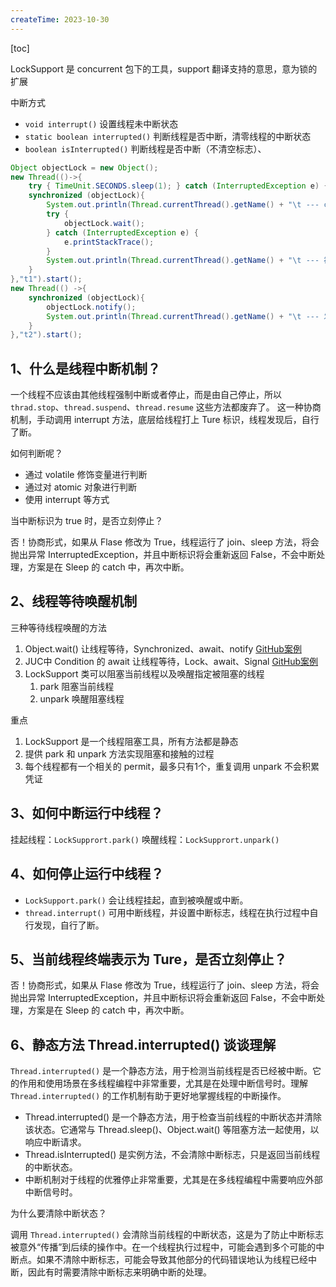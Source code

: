 ```yaml
---
createTime: 2023-10-30
---
```

[toc]

LockSupport 是 concurrent 包下的工具，support 翻译支持的意思，意为锁的扩展

中断方式

+ `void interrupt()`   设置线程未中断状态
+ `static boolean interrupted()`  判断线程是否中断，清零线程的中断状态
+ `boolean isInterrupted()`  判断线程是否中断（不清空标志）、

```java
Object objectLock = new Object();  
new Thread(()->{  
    try { TimeUnit.SECONDS.sleep(1); } catch (InterruptedException e) { e.printStackTrace(); }  
    synchronized (objectLock){  
        System.out.println(Thread.currentThread().getName() + "\t --- come in");  
        try {  
            objectLock.wait();  
        } catch (InterruptedException e) {  
            e.printStackTrace();  
        }  
        System.out.println(Thread.currentThread().getName() + "\t --- 被唤醒");  
    }  
},"t1").start();  
new Thread(() ->{  
    synchronized (objectLock){  
        objectLock.notify();  
        System.out.println(Thread.currentThread().getName() + "\t --- 发出通知");  
    }  
},"t2").start();
```

## 1、什么是线程中断机制？

一个线程不应该由其他线程强制中断或者停止，而是由自己停止，所以 `thrad.stop`、`thread.suspend`、`thread.resume` 这些方法都废弃了。
这一种协商机制，手动调用 interrupt 方法，底层给线程打上 Ture 标识，线程发现后，自行了断。

如何判断呢？
+ 通过 volatile 修饰变量进行判断
+ 通过对 atomic 对象进行判断
+ 使用 interrupt 等方式

当中断标识为 true 时，是否立刻停止？

否！协商形式，如果从 Flase 修改为 True，线程运行了 join、sleep 方法，将会抛出异常 InterruptedException，并且中断标识将会重新返回 False，不会中断处理，方案是在 Sleep 的 catch 中，再次中断。

## 2、线程等待唤醒机制

三种等待线程唤醒的方法

1. Object.wait()  让线程等待，Synchronized、await、notify [GitHub案例](https://github.com/YuncenLiu/code-example/blob/master/thread/src/main/java/com/liuyuncen/juc/LockSupport/LockSupportDemo.java)
2. JUC中 Condition 的 await 让线程等待，Lock、await、Signal [GitHub案例](https://github.com/YuncenLiu/code-example/blob/master/thread/src/main/java/com/liuyuncen/juc/LockSupport/LockSupportDemo2.java)
3. LockSupport 类可以阻塞当前线程以及唤醒指定被阻塞的线程
	1. park 阻塞当前线程
	2. unpark 唤醒阻塞线程

重点
1. LockSupport 是一个线程阻塞工具，所有方法都是静态
2. 提供 park 和 unpark 方法实现阻塞和接触的过程
3. 每个线程都有一个相关的 permit，最多只有1个，重复调用 unpark 不会积累凭证

## 3、如何中断运行中线程？

挂起线程：`LockSupprort.park()` 
唤醒线程：`LockSupprort.unpark()` 

## 4、如何停止运行中线程？

- `LockSupport.park()` 会让线程挂起，直到被唤醒或中断。
- `thread.interrupt()` 可用中断线程，并设置中断标志，线程在执行过程中自行发现，自行了断。

## 5、当前线程终端表示为 Ture，是否立刻停止？

否！协商形式，如果从 Flase 修改为 True，线程运行了 join、sleep 方法，将会抛出异常 InterruptedException，并且中断标识将会重新返回 False，不会中断处理，方案是在 Sleep 的 catch 中，再次中断。

## 6、静态方法 Thread.interrupted() 谈谈理解

`Thread.interrupted()` 是一个静态方法，用于检测当前线程是否已经被中断。它的作用和使用场景在多线程编程中非常重要，尤其是在处理中断信号时。理解 `Thread.interrupted()` 的工作机制有助于更好地掌握线程的中断操作。

+ Thread.interrupted() 是一个静态方法，用于检查当前线程的中断状态并清除该状态。它通常与 Thread.sleep()、Object.wait() 等阻塞方法一起使用，以响应中断请求。
+ Thread.isInterrupted() 是实例方法，不会清除中断标志，只是返回当前线程的中断状态。
+ 中断机制对于线程的优雅停止非常重要，尤其是在多线程编程中需要响应外部中断信号时。

为什么要清除中断状态？

调用 `Thread.interrupted()` 会清除当前线程的中断状态，这是为了防止中断标志被意外“传播”到后续的操作中。在一个线程执行过程中，可能会遇到多个可能的中断点。如果不清除中断标志，可能会导致其他部分的代码错误地认为线程已经中断，因此有时需要清除中断标志来明确中断的处理。